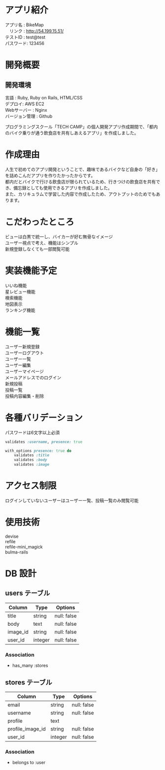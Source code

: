 # アプリ紹介

アプリ名 : BikeMap<br>
　リンク : http://54.199.15.51/<br>
テストID : test@test<br>
パスワード: 123456<br>

# 開発概要
## 開発環境
言語 : Ruby, Ruby on Rails, HTML/CSS<br>
デプロイ: AWS EC2<br>
Webサーバー : Nginx<br>
バージョン管理 : Github<br>

プログラミングスクール「TECH CAMP」の個人開発アプリ作成期間で、「都内のバイク乗りが通う飲食店を共有しあえるアプリ」を作成しました。<br>

# 作成理由

人生で初めてのアプリ開発ということで、趣味であるバイクなど自身の「好き」を詰めこんだアプリを作りたかったからです。<br>
都内だとバイクで行ける飲食店が限られているため、行きつけの飲食店を共有でき、備忘録としても使用できるアプリを作成しました。<br>
また、カリキュラムで学習した内容で作成したため、アウトプットのためでもあります。<br>

# こだわったところ

ビューは白黒で統一し、バイカーが好む無骨なイメージ<br>
ユーザー視点で考え、機能はシンプル<br>
新規登録しなくても一部閲覧可能<br>

# 実装機能予定

いいね機能<br>
星レビュー機能<br>
検索機能<br>
地図表示<br>
ランキング機能<br>

# 機能一覧

ユーザー新規登録<br>
ユーザーログアウト<br>
ユーザー一覧<br>
ユーザー編集<br>
ユーザーマイページ<br>
メールアドレスでのログイン<br>
新規投稿<br>
投稿一覧<br>
投稿内容編集・削除<br>

# 各種バリデーション

パスワードは6文字以上必須

```ruby:user.rb
validates :username, presence: true
```

```ruby:store.rb
with_options presence: true do
    validates :title
    validates :body
    validates :image
```

# アクセス制限

ログインしていないユーザーはユーザー一覧、投稿一覧のみ閲覧可能<br>

# 使用技術

devise<br>
refile<br>
refile-mini_magick<br>
bulma-rails<br>

# DB 設計

## users テーブル

| Column   | Type    | Options     |
| -------- | ------- | ----------- |
| title    | string  | null: false |
| body     | text    | null: false |
| image_id | string  | null: false |
| user_id  | integer | null: false |

### Association

- has_many :stores

## stores テーブル

| Column           | Type    | Options     |
| ---------------- | ------- | ----------- |
| email            | string  | null: false |
| username         | string  | null: false |
| profile          | text    |
| profile_image_id | string  | null: false |
| user_id          | integer | null: false |

### Association

- belongs to :user
